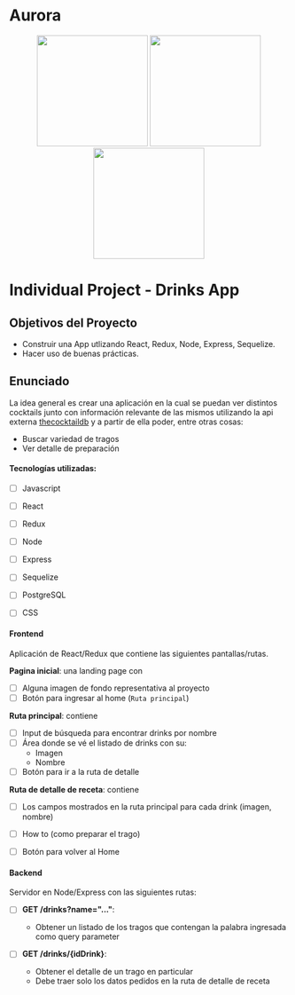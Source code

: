 # Aurora

<p align="center">
  <img height="200" src="https://user-images.githubusercontent.com/87664281/147689618-ac497e39-be08-43c7-8475-3ef946f7bb90.png" />
  <img height="200" src="https://user-images.githubusercontent.com/87664281/148437793-ad389554-c69d-4d08-8972-9b9b4f37703d.png"/>
  <img height="200" src="https://user-images.githubusercontent.com/87664281/147689952-024dd1b9-a29d-4bb3-9ebb-1bcc6ef676d3.png" />
</p>

# Individual Project - Drinks App


## Objetivos del Proyecto

- Construir una App utlizando React, Redux, Node, Express, Sequelize.
- Hacer uso de buenas prácticas.

## Enunciado

La idea general es crear una aplicación en la cual se puedan ver distintos cocktails junto con información relevante de las mismos utilizando la api externa [thecocktaildb](https://www.thecocktaildb.com/api.php) y a partir de ella poder, entre otras cosas:

  - Buscar variedad de tragos
  - Ver detalle de preparación


#### Tecnologías utilizadas:
- [ ] Javascript
- [ ] React
- [ ] Redux
- [ ] Node
- [ ] Express
- [ ] Sequelize 
- [ ] PostgreSQL
- [ ] CSS


#### Frontend

Aplicación de React/Redux que contiene las siguientes pantallas/rutas.

__Pagina inicial__: una landing page con
- [ ] Alguna imagen de fondo representativa al proyecto
- [ ] Botón para ingresar al home (`Ruta principal`)

__Ruta principal__: contiene
- [ ] Input de búsqueda para encontrar drinks por nombre
- [ ] Área donde se vé el listado de drinks con su:
  - Imagen
  - Nombre
- [ ] Botón para ir a la ruta de detalle

__Ruta de detalle de receta__: contiene
- [ ] Los campos mostrados en la ruta principal para cada drink (imagen, nombre)
- [ ] How to (como preparar el trago)
- [ ] Botón para volver al Home



#### Backend

Servidor en Node/Express con las siguientes rutas:

- [ ] __GET /drinks?name="..."__:
  - Obtener un listado de los tragos que contengan la palabra ingresada como query parameter
 
- [ ] __GET /drinks/{idDrink}__:
  - Obtener el detalle de un trago en particular
  - Debe traer solo los datos pedidos en la ruta de detalle de receta


